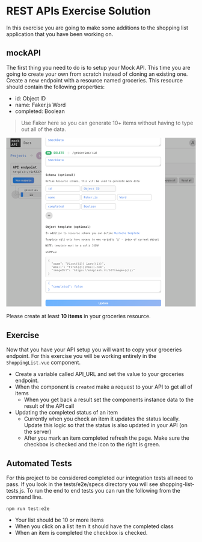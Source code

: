 # REST APIs Exercise Solution

In this exercise you are going to make some additions to the shopping list application that you have been working on.

## mockAPI

The first thing you need to do is to setup your Mock API. This time you are going to create your own from scratch instead of cloning an existing one. Create a new endpoint with a resource named groceries. This resource should contain the following properties:

- id: Object ID
- name: Faker.js Word
- completed: Boolean

> Use Faker here so you can generate 10+ items without having to type out all of the data.

![mockAPI Schema](img/mock-api-schema.png)

Please create at least **10 items** in your groceries resource.

## Exercise

Now that you have your API setup you will want to copy your groceries endpoint. For this exercise you will be working entirely in the `ShoppingList.vue` component.

- Create a variable called API_URL and set the value to your groceries endpoint.
- When the component is `created` make a request to your API to get all of items
  - When you get back a result set the components instance data to the result of the API call
- Updating the completed status of an item
  - Currently when you check an item it updates the status locally. Update this logic so that the status is also updated in your API (on the server)
  - After you mark an item completed refresh the page. Make sure the checkbox is checked and the icon to the right is green.

## Automated Tests

For this project to be considered completed our integration tests all need to pass. If you look in the tests/e2e/specs directory you will see shopping-list-tests.js. To run the end to end tests you can run the following from the command line.

```
npm run test:e2e
```

- Your list should be 10 or more items
- When you click on a list item it should have the completed class
- When an item is completed the checkbox is checked.
